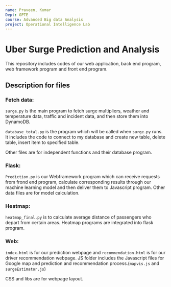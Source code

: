 ```yaml
---
name: Praveen, Kumar
Dept: GPTE
course: Advanced Big data Analysis
project: Operational Intelligence Lab
---
```


# Uber Surge Prediction and Analysis

This repository includes codes of our web application, back end program, web framework program and front end program.

## Description for files

### Fetch data: 

`surge.py` is the main program to fetch surge multipliers, weather and temperature data, traffic and incident data, and then store them into DynamoDB.

 `database_total.py` is the program which will be called when `surge.py` runs. It includes the code to connect to my database and create new table, delete table, insert item to specified table.
 
 Other files are for independent functions and their database program.
 
### Flask:

`Prediction.py` is our Webframework program which can receive requests from frond end program, calculate corresponding results through our machine learning model and then deliver them to Javascript program. Other data files are for model calculation.

### Heatmap:

`heatmap_final.py` is to calculate average distance of passengers who depart from certain areas. Heatmap programs are integrated into flask program.

### Web:

`index.html` is for our prediction webpage and `recommendation.html` is for our driver recommendation webpage. 
JS folder includes the Javascript files for Google map and prediction and recommendation process.(`mapvis.js` and `surgeEstimator.js`) 

CSS and libs are for webpage layout.
